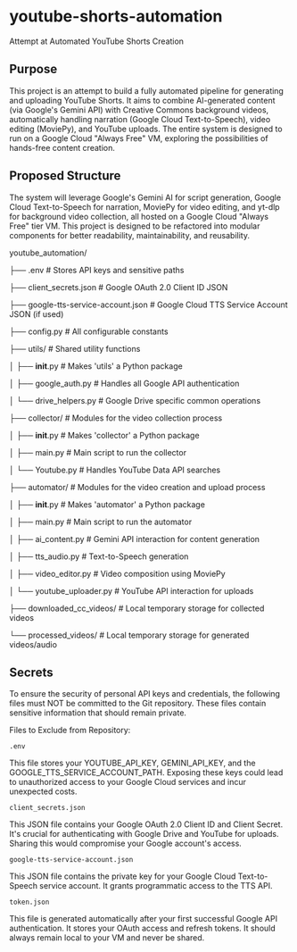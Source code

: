 # youtube-shorts-automation
Attempt at Automated YouTube Shorts Creation

## Purpose
This project is an attempt to build a fully automated pipeline for generating and uploading YouTube Shorts. It aims to combine AI-generated content (via Google's Gemini API) with Creative Commons background videos, automatically handling narration (Google Cloud Text-to-Speech), video editing (MoviePy), and YouTube uploads. The entire system is designed to run on a Google Cloud "Always Free" VM, exploring the possibilities of hands-free content creation.

## Proposed Structure
The system will leverage Google's Gemini AI for script generation, Google Cloud Text-to-Speech for narration, MoviePy for video editing, and yt-dlp for background video collection, all hosted on a Google Cloud "Always Free" tier VM.
This project is designed to be refactored into modular components for better readability, maintainability, and reusability.

youtube_automation/

├── .env                              # Stores API keys and sensitive paths

├── client_secrets.json               # Google OAuth 2.0 Client ID JSON

├── google-tts-service-account.json   # Google Cloud TTS Service Account JSON (if used)

├── config.py                         # All configurable constants

├── utils/                            # Shared utility functions

│   ├── __init__.py                   # Makes 'utils' a Python package

│   ├── google_auth.py                # Handles all Google API authentication

│   └── drive_helpers.py              # Google Drive specific common operations

├── collector/                        # Modules for the video collection process

│   ├── __init__.py                   # Makes 'collector' a Python package

│   ├── main.py                       # Main script to run the collector

│   └── Youtube.py             # Handles YouTube Data API searches

├── automator/                        # Modules for the video creation and upload process

│   ├── __init__.py                   # Makes 'automator' a Python package

│   ├── main.py                       # Main script to run the automator

│   ├── ai_content.py                 # Gemini API interaction for content generation

│   ├── tts_audio.py                  # Text-to-Speech generation

│   ├── video_editor.py               # Video composition using MoviePy

│   └── youtube_uploader.py           # YouTube API interaction for uploads

├── downloaded_cc_videos/             # Local temporary storage for collected videos

└── processed_videos/                 # Local temporary storage for generated videos/audio


## Secrets
To ensure the security of personal API keys and credentials, the following files must NOT be committed to the Git repository. These files contain sensitive information that should remain private.

Files to Exclude from Repository:

`.env`

This file stores your YOUTUBE_API_KEY, GEMINI_API_KEY, and the GOOGLE_TTS_SERVICE_ACCOUNT_PATH. Exposing these keys could lead to unauthorized access to your Google Cloud services and incur unexpected costs.

`client_secrets.json`

This JSON file contains your Google OAuth 2.0 Client ID and Client Secret. It's crucial for authenticating with Google Drive and YouTube for uploads. Sharing this would compromise your Google account's access.

`google-tts-service-account.json`

This JSON file contains the private key for your Google Cloud Text-to-Speech service account. It grants programmatic access to the TTS API.

`token.json`

This file is generated automatically after your first successful Google API authentication. It stores your OAuth access and refresh tokens. It should always remain local to your VM and never be shared.
